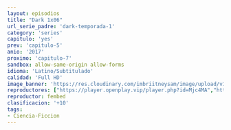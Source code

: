 ```yaml
---
layout: episodios
title: "Dark 1x06"
url_serie_padre: 'dark-temporada-1'
category: 'series'
capitulo: 'yes'
prev: 'capitulo-5'
anio: '2017'
proximo: 'capitulo-7'
sandbox: allow-same-origin allow-forms
idioma: 'Latino/Subtitulado'
calidad: 'Full HD'
image_banner: 'https://res.cloudinary.com/imbriitneysam/image/upload/v1547164649/dark-banner-min.jpg'
reproductores: ["https://player.openplay.vip/player.php?id=Mjc4MA","https://api.cuevana3.io/rr/gd.php?h=ek5lbm9xYWNrS0xJMVp5b21KREk0dFBLbjVkaHhkRGdrOG1jbnBpUnhhS1YzWnVJbk5lUnpKZTVqWFdtdGNMcXBzS21xS1NZcU5LcHpKbUxtTW1TeUtpU3FadVkyUT09"]
reproductor: fembed
clasificacion: '+10'
tags:
- Ciencia-Ficcion
---
```












